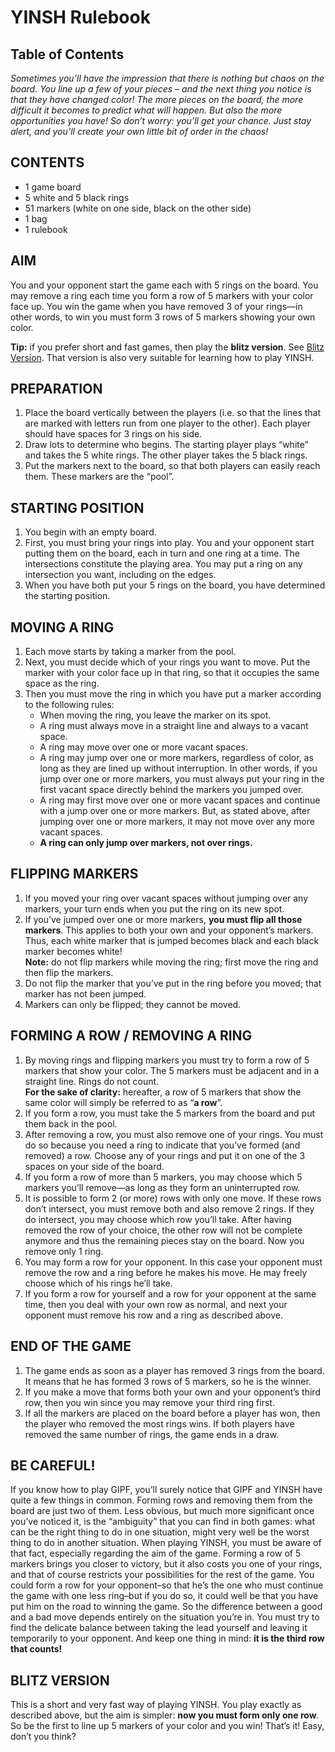 # YINSH Rulebook

## Table of Contents

*Sometimes you’ll have the impression that there is nothing but chaos on the board. You line up a few of your pieces – and the next thing you notice is that they have changed color! The more pieces on the board, the more difficult it becomes to predict what will happen. But also the more opportunities you have! So don’t worry: you’ll get your chance. Just stay alert, and you’ll create your own little bit of order in the chaos!*

## CONTENTS

* 1 game board
* 5 white and 5 black rings
* 51 markers (white on one side, black on the other side)
* 1 bag
* 1 rulebook

## AIM

You and your opponent start the game each with 5 rings on the board. You may remove a ring each time you form a row of 5 markers with your color face up. You win the game when you have removed 3 of your rings—in other words, to win you must form 3 rows of 5 markers showing your own color.

**Tip:** if you prefer short and fast games, then play the **blitz version**. See [Blitz Version](#blitz-version). That version is also very suitable for learning how to play YINSH.

## PREPARATION

1. Place the board vertically between the players (i.e. so that the lines that are marked with letters run from one player to the other). Each player should have spaces for 3 rings on his side.
2. Draw lots to determine who begins. The starting player plays “white” and takes the 5 white rings. The other player takes the 5 black rings.
3. Put the markers next to the board, so that both players can easily reach them. These markers are the “pool”.

## STARTING POSITION

1. You begin with an empty board.
2. First, you must bring your rings into play. You and your opponent start putting them on the board, each in turn and one ring at a time. The intersections constitute the playing area. You may put a ring on any intersection you want, including on the edges.
3. When you have both put your 5 rings on the board, you have determined the starting position.

## MOVING A RING

1. Each move starts by taking a marker from the pool.
2. Next, you must decide which of your rings you want
to move. Put the marker with your color face up in
that ring, so that it occupies the same space as the
ring.
3. Then you must move the ring in which you have put a marker according to the following rules:
   * When moving the ring, you leave the marker on its spot.
   * A ring must always move in a straight line and always to a vacant space.
   * A ring may move over one or more vacant spaces.
   * A ring may jump over one or more markers, regardless of color, as long as they are lined up without interruption. In other words, if you jump over one or more markers, you must always put your ring in the first vacant space directly behind the markers you jumped over.
   * A ring may first move over one or more vacant spaces and continue with a jump over one or more markers. But, as stated above, after jumping over one or more markers, it may not move over any more vacant spaces.
   * **A ring can only jump over markers, not over rings.**

## FLIPPING MARKERS

1. If you moved your ring over vacant spaces without jumping over any markers, your turn ends when you put the ring on its new spot.
2. If you’ve jumped over one or more markers, **you must flip all those markers**. This applies to both your own and your opponent’s markers. Thus, each white marker that is jumped becomes black and each black marker becomes white!  
**Note:** do not flip markers while moving the ring; first move the ring and then flip the markers.
3. Do not flip the marker that you’ve put in the ring before you moved; that marker has not been jumped.
4. Markers can only be flipped; they cannot be moved.

## FORMING A ROW / REMOVING A RING

1. By moving rings and flipping markers you must try to form a row of 5 markers that show your color. The 5 markers must be adjacent and in a straight line. Rings do not count.  
**For the sake of clarity:** hereafter, a row of 5 markers that show the same color will simply be referred to as “**a row**”.
2. If you form a row, you must take the 5 markers from the board and put them back in the pool.
3. After removing a row, you must also remove one of your rings. You must do so because you need a ring to indicate that you’ve formed (and removed) a row. Choose any of your rings and put it on one of the 3 spaces on your side of the board.
4. If you form a row of more than 5 markers, you may choose which 5 markers you’ll remove—as long as they form an uninterrupted row.
5. It is possible to form 2 (or more) rows with only one move. If these rows don’t intersect, you must remove both and also remove 2 rings. If they do intersect, you may choose which row you’ll take. After having removed the row of your choice, the other row will not be complete anymore and thus the remaining pieces stay on the board. Now you remove only 1 ring.
6. You may form a row for your opponent. In this case your opponent must remove the row and a ring before he makes his move. He may freely choose which of his rings he’ll take.
7. If you form a row for yourself and a row for your opponent at the same time, then you deal with your own row as normal, and next your opponent must remove his row and a ring as described above.

## END OF THE GAME

1. The game ends as soon as a player has removed 3 rings from the board. It means that he has formed 3 rows of 5 markers, so he is the winner.
2. If you make a move that forms both your own and your opponent’s third row, then you win since you may remove your third ring first.
3. If all the markers are placed on the board before a player has won, then the player who removed the most rings wins. If both players have removed the same number of rings, the game ends in a draw.

## BE CAREFUL!

If you know how to play GIPF, you’ll surely notice that GIPF and YINSH have quite a few things in common. Forming rows and removing them from the board are just two of them. Less obvious, but much more significant once you’ve noticed it, is the “ambiguity” that you can find in both games: what can be the right thing to do in one situation, might very well be the worst thing to do in another situation. When playing YINSH, you must be aware of that fact, especially regarding the aim of the game. Forming a row of 5 markers brings you closer to victory, but it also costs you one of your rings, and that of course restricts your possibilities for the rest of the game. You could form a row for your opponent–so that he’s the one who must continue the game with one less ring–but if you do so, it could well be that you have put him on the road to winning the game. So the difference between a good and a bad move depends entirely on the situation you’re in. You must try to find the delicate balance between taking the lead yourself and leaving it temporarily to your opponent. And keep one thing in mind: **it is the third row that counts!**

## BLITZ VERSION

This is a short and very fast way of playing YINSH. You play exactly as described above, but the aim is simpler: **now you must form only one row**. So be the first to line up 5 markers of your color and you win! That’s it! Easy, don’t you think?

